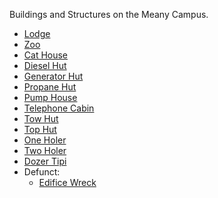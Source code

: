 
Buildings and Structures on the Meany Campus.

* [Lodge](Lodge)
* [Zoo](Zoo)
* [Cat House](Cat-House)
* [Diesel Hut](Diesel-Hut)
* [Generator Hut](Generator-Hut)
* [Propane Hut](Propane-Hut)
* [Pump House](Pump-House)
* [Telephone Cabin](Telephone-Cabin)
* [Tow Hut](Tow-Hut)
* [Top Hut](Top-Hut)
* [One Holer](One-Holer)
* [Two Holer](Two-Holer)
* [Dozer Tipi](Dozer-Tipi)
* Defunct:
    * [Edifice Wreck](Edifice-Wreck)
